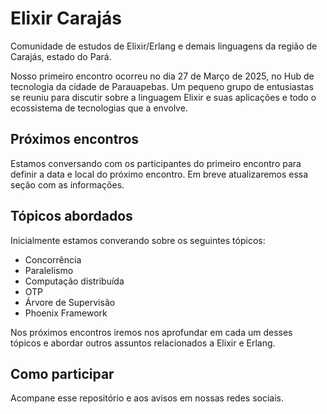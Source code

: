 # Elixir Carajás

Comunidade de estudos de Elixir/Erlang e demais linguagens da região de Carajás, estado do Pará.

Nosso primeiro encontro ocorreu no dia 27 de Março de 2025, no Hub de tecnologia da cidade de Parauapebas. Um pequeno grupo de entusiastas se reuniu para discutir sobre a linguagem Elixir e suas aplicações e todo o ecossistema de tecnologias que a envolve.

## Próximos encontros

Estamos conversando com os participantes do primeiro encontro para definir a data e local do próximo encontro. Em breve atualizaremos essa seção com as informações.

## Tópicos abordados

Inicialmente estamos converando sobre os seguintes tópicos:
- Concorrência
- Paralelismo
- Computação distribuída
- OTP
- Árvore de Supervisão
- Phoenix Framework

Nos próximos encontros iremos nos aprofundar em cada um desses tópicos e abordar outros assuntos relacionados a Elixir e Erlang.

## Como participar

Acompane esse repositório e aos avisos em nossas redes sociais.
